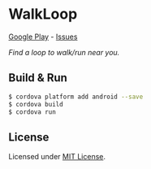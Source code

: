 # WalkLoop
[Google Play] - [Issues]

_Find a loop to walk/run near you._

[Google Play]: https://play.google.com/store/apps/details?id=com.metaist.walkloop
[Issues]: https://github.com/30Apps30Days/22-walkloop/issues

## Build & Run
```bash
$ cordova platform add android --save
$ cordova build
$ cordova run
```

## License
Licensed under [MIT License].

[MIT License]: http://opensource.org/licenses/MIT
